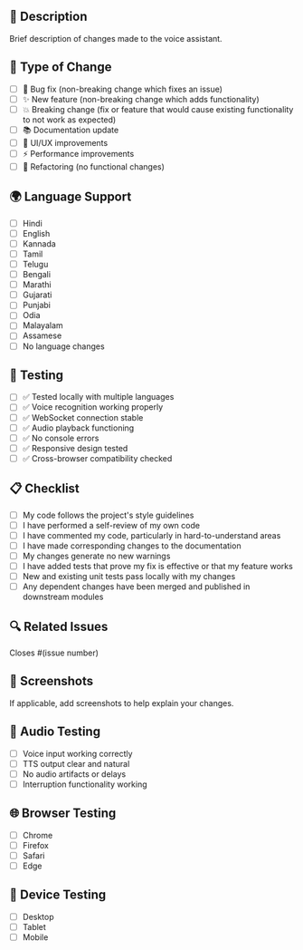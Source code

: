 ## 📝 Description
Brief description of changes made to the voice assistant.

## 🎯 Type of Change
- [ ] 🐛 Bug fix (non-breaking change which fixes an issue)
- [ ] ✨ New feature (non-breaking change which adds functionality)
- [ ] 💥 Breaking change (fix or feature that would cause existing functionality to not work as expected)
- [ ] 📚 Documentation update
- [ ] 🎨 UI/UX improvements
- [ ] ⚡ Performance improvements
- [ ] 🔧 Refactoring (no functional changes)

## 🌍 Language Support
- [ ] Hindi
- [ ] English
- [ ] Kannada
- [ ] Tamil
- [ ] Telugu
- [ ] Bengali
- [ ] Marathi
- [ ] Gujarati
- [ ] Punjabi
- [ ] Odia
- [ ] Malayalam
- [ ] Assamese
- [ ] No language changes

## 🧪 Testing
- [ ] ✅ Tested locally with multiple languages
- [ ] ✅ Voice recognition working properly
- [ ] ✅ WebSocket connection stable
- [ ] ✅ Audio playback functioning
- [ ] ✅ No console errors
- [ ] ✅ Responsive design tested
- [ ] ✅ Cross-browser compatibility checked

## 📋 Checklist
- [ ] My code follows the project's style guidelines
- [ ] I have performed a self-review of my own code
- [ ] I have commented my code, particularly in hard-to-understand areas
- [ ] I have made corresponding changes to the documentation
- [ ] My changes generate no new warnings
- [ ] I have added tests that prove my fix is effective or that my feature works
- [ ] New and existing unit tests pass locally with my changes
- [ ] Any dependent changes have been merged and published in downstream modules

## 🔍 Related Issues
Closes #(issue number)

## 📸 Screenshots
If applicable, add screenshots to help explain your changes.

## 🎵 Audio Testing
- [ ] Voice input working correctly
- [ ] TTS output clear and natural
- [ ] No audio artifacts or delays
- [ ] Interruption functionality working

## 🌐 Browser Testing
- [ ] Chrome
- [ ] Firefox
- [ ] Safari
- [ ] Edge

## 📱 Device Testing
- [ ] Desktop
- [ ] Tablet
- [ ] Mobile 